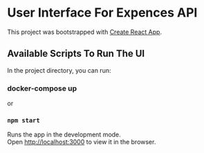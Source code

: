 # User Interface For Expences API

This project was bootstrapped with [Create React App](https://github.com/facebook/create-react-app).

## Available Scripts To Run The UI

In the project directory, you can run:

### docker-compose up

or

### `npm start`

Runs the app in the development mode.\
Open [http://localhost:3000](http://localhost:3000) to view it in the browser.

